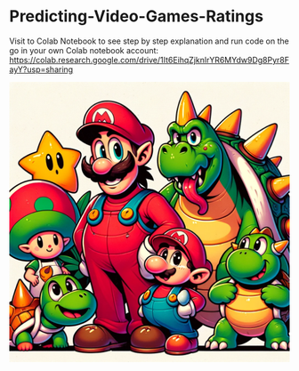 # Predicting-Video-Games-Ratings

Visit to Colab Notebook to see step by step explanation and run code on the go in your own Colab notebook account: https://colab.research.google.com/drive/1It6EihqZjknlrYR6MYdw9Dg8Pyr8FayY?usp=sharing

![Game characters](https://github.com/krishangupta33/Predicting-Video-Games-Ratings/blob/main/Whimsical%20Cartoon%20Characters.png)
